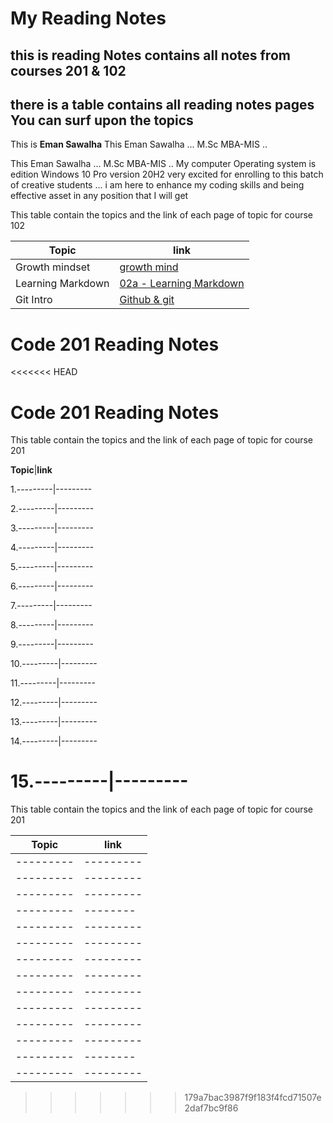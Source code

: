 
# My Reading Notes
## this is reading Notes contains all notes from courses 201 & 102 ##
## there is a table contains all reading notes pages You can surf upon the topics ##





This is **Eman Sawalha** This Eman Sawalha ... M.Sc MBA-MIS ..

This Eman Sawalha ... M.Sc MBA-MIS ..
My computer Operating system is
edition  Windows 10 Pro
version  20H2
very excited for enrolling to this
batch of creative students ...
i am here to enhance my coding
skills and being effective asset
in any position that I will get

This table contain the topics and the link of each page of topic for course 102

**Topic**|**link**
---------|---------
Growth mindset|[growth mind](https://emansawalha.github.io/Reading-Note/mindset)
 Learning Markdown|[02a - Learning Markdown](https://emansawalha.github.io/Reading-Note/02a%20-%20Learning%20Markdown)
 Git Intro | [ Github & git ](https://emansawalha.github.io/Reading-Note/Git-Intro)
 
 # Code 201 Reading Notes

<<<<<<< HEAD

# Code 201 Reading Notes

This table contain the topics and the link of each page of topic for course 201

  **Topic**|**link**

1.---------|---------

2.---------|---------

3.---------|---------

4.---------|---------

5.---------|---------

6.---------|---------

7.---------|---------

8.---------|---------

9.---------|---------

10.---------|---------

11.---------|---------

12.---------|---------

13.---------|---------

14.---------|---------

15.---------|---------
=======
This table contain the topics and the link of each page of topic for course 201

  **Topic**|**link**
---------|---------
---------|---------
---------|---------
---------|---------
---------|--------
---------|---------
---------|---------
---------|---------
---------|---------
---------|---------
---------|---------
---------|---------
---------|---------
---------|--------
---------|---------
>>>>>>> 179a7bac3987f9f183f4fcd71507e2daf7bc9f86

